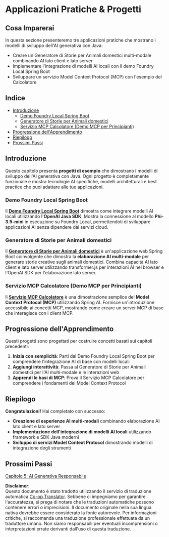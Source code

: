 <!--
CO_OP_TRANSLATOR_METADATA:
{
  "original_hash": "df269f529a172a0197ef28460bf1da9f",
  "translation_date": "2025-07-25T11:24:41+00:00",
  "source_file": "04-PracticalSamples/README.md",
  "language_code": "it"
}
-->
# Applicazioni Pratiche & Progetti

## Cosa Imparerai
In questa sezione presenteremo tre applicazioni pratiche che mostrano i modelli di sviluppo dell'AI generativa con Java:
- Creare un Generatore di Storie per Animali domestici multi-modale combinando AI lato client e lato server
- Implementare l'integrazione di modelli AI locali con il demo Foundry Local Spring Boot
- Sviluppare un servizio Model Context Protocol (MCP) con l'esempio del Calcolatore

## Indice

- [Introduzione](../../../04-PracticalSamples)
  - [Demo Foundry Local Spring Boot](../../../04-PracticalSamples)
  - [Generatore di Storie per Animali domestici](../../../04-PracticalSamples)
  - [Servizio MCP Calcolatore (Demo MCP per Principianti)](../../../04-PracticalSamples)
- [Progressione dell'Apprendimento](../../../04-PracticalSamples)
- [Riepilogo](../../../04-PracticalSamples)
- [Prossimi Passi](../../../04-PracticalSamples)

## Introduzione

Questo capitolo presenta **progetti di esempio** che dimostrano i modelli di sviluppo dell'AI generativa con Java. Ogni progetto è completamente funzionale e mostra tecnologie AI specifiche, modelli architetturali e best practice che puoi adattare alle tue applicazioni.

### Demo Foundry Local Spring Boot

Il **[Demo Foundry Local Spring Boot](foundrylocal/README.md)** dimostra come integrare modelli AI locali utilizzando l'**OpenAI Java SDK**. Mostra la connessione al modello **Phi-3.5-mini** in esecuzione su Foundry Local, permettendoti di sviluppare applicazioni AI senza dipendere dai servizi cloud.

### Generatore di Storie per Animali domestici

Il **[Generatore di Storie per Animali domestici](petstory/README.md)** è un'applicazione web Spring Boot coinvolgente che dimostra la **elaborazione AI multi-modale** per generare storie creative sugli animali domestici. Combina capacità AI lato client e lato server utilizzando transformer.js per interazioni AI nel browser e l'OpenAI SDK per l'elaborazione lato server.

### Servizio MCP Calcolatore (Demo MCP per Principianti)

Il **[Servizio MCP Calcolatore](mcp/calculator/README.md)** è una dimostrazione semplice del **Model Context Protocol (MCP)** utilizzando Spring AI. Fornisce un'introduzione accessibile ai concetti MCP, mostrando come creare un server MCP di base che interagisce con i client MCP.

## Progressione dell'Apprendimento

Questi progetti sono progettati per costruire concetti basati sui capitoli precedenti:

1. **Inizia con semplicità**: Parti dal Demo Foundry Local Spring Boot per comprendere l'integrazione AI di base con modelli locali
2. **Aggiungi interattività**: Passa al Generatore di Storie per Animali domestici per l'AI multi-modale e le interazioni web
3. **Apprendi le basi di MCP**: Prova il Servizio MCP Calcolatore per comprendere i fondamenti del Model Context Protocol

## Riepilogo

**Congratulazioni!** Hai completato con successo:

- **Creazione di esperienze AI multi-modali** combinando elaborazione AI lato client e lato server
- **Implementazione dell'integrazione di modelli AI locali** utilizzando framework e SDK Java moderni
- **Sviluppo di servizi Model Context Protocol** dimostrando modelli di integrazione degli strumenti

## Prossimi Passi

[Capitolo 5: AI Generativa Responsabile](../05-ResponsibleGenAI/README.md)

**Disclaimer**:  
Questo documento è stato tradotto utilizzando il servizio di traduzione automatica [Co-op Translator](https://github.com/Azure/co-op-translator). Sebbene ci impegniamo per garantire l'accuratezza, si prega di notare che le traduzioni automatiche possono contenere errori o imprecisioni. Il documento originale nella sua lingua nativa dovrebbe essere considerato la fonte autorevole. Per informazioni critiche, si raccomanda una traduzione professionale effettuata da un traduttore umano. Non siamo responsabili per eventuali incomprensioni o interpretazioni errate derivanti dall'uso di questa traduzione.